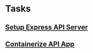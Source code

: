# Tasks

## [Setup Express API Server](../tasks/setup-express-api-server.md)

## [Containerize API App](../tasks/docker-api-app.md)

